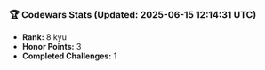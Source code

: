 ### 🏆 Codewars Stats (Updated: 2025-06-15 12:14:31 UTC)

- **Rank:** 8 kyu
- **Honor Points:** 3
- **Completed Challenges:** 1
